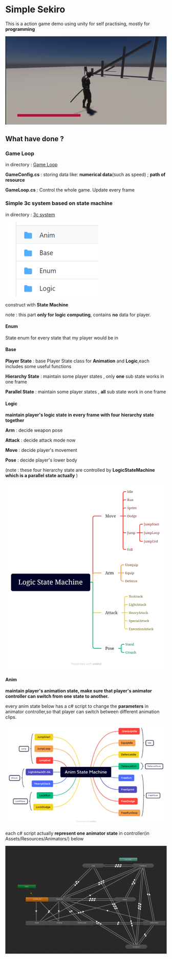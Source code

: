 # Simple Sekiro

This is a action game demo using unity for self practising, mostly for **programming**

![](https://raw.githubusercontent.com/JOHNYXUU/Simple-Sekiro/main/pictures/QQ%E6%88%AA%E5%9B%BE20221020110309.png)



## What have done ?

### Game Loop

in directory : [Game Loop](https://github.com/JOHNYXUU/Simple-Sekiro/tree/main/Assets/Scripts/Main)

**GameConfig.cs** : storing data like: **numerical data**(such as speed) ; **path of resource**

**GameLoop.cs** : Control the whole game. Update every frame

### Simple 3c system based on state machine

in directory : [3c system](https://github.com/JOHNYXUU/Simple-Sekiro/tree/main/Assets/Scripts/StateMachine)

![](https://raw.githubusercontent.com/JOHNYXUU/Simple-Sekiro/main/pictures/QQ%E6%88%AA%E5%9B%BE20221020111157.png)

construct with **State Machine**

note : this part **only for** **logic computing**, contains **no** data for player. 

#### Enum

State enum for every state that my player would be in

#### **Base** 

**Player State** : base Player State class for **Animation** and **Logic**,each includes some useful functions

**Hierarchy State** : maintain some player states , only  **one** sub state works in one frame

**Parallel State**  : maintain some player states , **all** sub state work in one frame

#### Logic

**maintain player's logic state in every frame with four hierarchy state together**

**Arm** :  decide weapon pose 

**Attack** : decide attack mode now 

**Move** : decide player's movement

**Pose** : decide player's lower body

(note :  these four hierarchy state are controlled by **LogicStateMachine which is a parallel state actually** )

![](https://raw.githubusercontent.com/JOHNYXUU/Simple-Sekiro/main/pictures/Logic%20State%20Machine.png)

#### Anim

**maintain player's animation state, make sure that player's animator controller can switch from one state to another.**

every anim state below has a c# script to change the **parameters** in animator controller,so that player can switch between different animation clips. 

![](https://raw.githubusercontent.com/JOHNYXUU/Simple-Sekiro/main/pictures/Anim%20State%20Machine.png)

each c# script actually **represent one animator state** in controller(in Assets/Resources/Animators/) below

![](https://raw.githubusercontent.com/JOHNYXUU/Simple-Sekiro/main/pictures/QQ%E6%88%AA%E5%9B%BE20221020154402.png)
